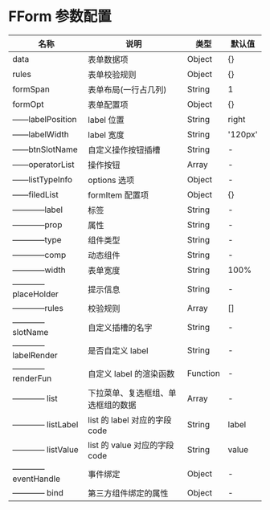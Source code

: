 # FForm 参数配置

<style>
    .theme-default-content:not(.custom){
        max-width:1180px!important
    }
</style>

| 名称             | 说明                               | 类型     | 默认值  |
| ---------------- | ---------------------------------- | -------- | ------- |
| data             | 表单数据项                         | Object   | {}      |
| rules            | 表单校验规则                       | Object   | {}      |
| formSpan         | 表单布局(一行占几列)               | String   | 1       |
| formOpt          | 表单配置项                         | Object   | {}      |
| ——labelPosition  | label 位置                         | String   | right   |
| ——labelWidth     | label 宽度                         | String   | '120px' |
| ——btnSlotName    | 自定义操作按钮插槽                 | String   | -       |
| ——operatorList   | 操作按钮                           | Array    | -       |
| ——listTypeInfo   | options 选项                       | Object   | -       |
| ——filedList      | formItem 配置项                    | Object   | {}      |
| ————label        | 标签                               | String   | -       |
| ————prop         | 属性                               | String   | -       |
| ————type         | 组件类型                           | String   | -       |
| ————comp         | 动态组件                           | String   | -       |
| ————width        | 表单宽度                           | String   | 100%    |
| ————placeHolder  | 提示信息                           | String   | -       |
| ————rules        | 校验规则                           | Array    | []      |
| ————slotName     | 自定义插槽的名字                   | String   | -       |
| ————labelRender  | 是否自定义 label                   | String   | -       |
| ———— renderFun   | 自定义 label 的渲染函数            | Function | -       |
| ———— list        | 下拉菜单、复选框组、单选框组的数据 | Array    | -       |
| ———— listLabel   | list 的 label 对应的字段 code      | String   | label   |
| ———— listValue   | list 的 value 对应的字段 code      | String   | value   |
| ———— eventHandle | 事件绑定                           | Object   | -       |
| ———— bind        | 第三方组件绑定的属性               | Object   | -       |
